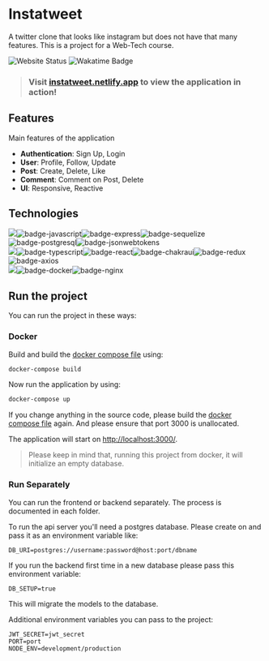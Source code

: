 # Instatweet

A twitter clone that looks like instagram but does not have that many features. This is a project for a Web-Tech course.

![Website Status](https://img.shields.io/website?down_color=red&down_message=down&up_color=green&up_message=up&url=https%3A%2F%2Finstatweet.netlify.app%2F)
![Wakatime Badge](https://wakatime.com/badge/github/KhanShaheb34/Instatweet.svg)

> ### Visit [instatweet.netlify.app](https://instatweet.netlify.app/) to view the application in action!

## Features

Main features of the application

- **Authentication**: Sign Up, Login
- **User**: Profile, Follow, Update
- **Post**: Create, Delete, Like
- **Comment**: Comment on Post, Delete
- **UI**: Responsive, Reactive

## Technologies

<img src="https://img.shields.io/badge/Backend-3F3F3F?style=for-the-badge&logo=plex&logoColor=FFFFFF">![badge-javascript](https://img.shields.io/badge/javascript-211e1b?style=for-the-badge&logo=javascript&logoColor=22C4E1&labelColor=211e1b)![badge-express](https://img.shields.io/badge/expressJS-211e1b?style=for-the-badge&logo=express&logoColor=22C4E1&labelColor=211e1b)![badge-sequelize](https://img.shields.io/badge/sequelize-211e1b?style=for-the-badge&logo=sequelize&logoColor=22C4E1&labelColor=211e1b)![badge-postgresql](https://img.shields.io/badge/postgresql-211e1b?style=for-the-badge&logo=postgresql&logoColor=22C4E1&labelColor=211e1b)![badge-jsonwebtokens](https://img.shields.io/badge/JWT-211e1b?style=for-the-badge&logo=jsonwebtokens&logoColor=22C4E1&labelColor=211e1b)<br />
<img src="https://img.shields.io/badge/Frontend-3F3F3F?style=for-the-badge&logo=plex&logoColor=FFFFFF">![badge-typescript](https://img.shields.io/badge/typescript-211e1b?style=for-the-badge&logo=typescript&logoColor=22C4E1&labelColor=211e1b)![badge-react](https://img.shields.io/badge/reactJS-211e1b?style=for-the-badge&logo=react&logoColor=22C4E1&labelColor=211e1b)![badge-chakraui](https://img.shields.io/badge/chakraui-211e1b?style=for-the-badge&logo=chakraui&logoColor=22C4E1&labelColor=211e1b)![badge-redux](https://img.shields.io/badge/redux-211e1b?style=for-the-badge&logo=redux&logoColor=22C4E1&labelColor=211e1b)![badge-axios](https://img.shields.io/badge/axios-211e1b?style=for-the-badge&logo=andela&logoColor=22C4E1&labelColor=211e1b)<br />
<img src="https://img.shields.io/badge/Devops-3F3F3F?style=for-the-badge&logo=plex&logoColor=FFFFFF">![badge-docker](https://img.shields.io/badge/docker-211e1b?style=for-the-badge&logo=docker&logoColor=22C4E1&labelColor=211e1b)![badge-nginx](https://img.shields.io/badge/nginx-211e1b?style=for-the-badge&logo=nginx&logoColor=22C4E1&labelColor=211e1b)

## Run the project

You can run the project in these ways:

### Docker

Build and build the [docker compose file](docker-compose.yml) using:

```sh
docker-compose build
```

Now run the application by using:

```sh
docker-compose up
```

If you change anything in the source code, please build the [docker compose file](docker-compose.yml) again. And please ensure that port 3000 is unallocated.

The application will start on [http://localhost:3000/](http://localhost:3000/).

> Please keep in mind that, running this project from docker, it will initialize an empty database.

### Run Separately

You can run the frontend or backend separately. The process is documented in each folder.

To run the api server you'll need a postgres database. Please create on and pass it as an environment variable like:

```env
DB_URI=postgres://username:password@host:port/dbname
```

If you run the backend first time in a new database please pass this environment variable:

```env
DB_SETUP=true
```

This will migrate the models to the database.

Additional environment variables you can pass to the project:

```env
JWT_SECRET=jwt_secret
PORT=port
NODE_ENV=development/production
```

